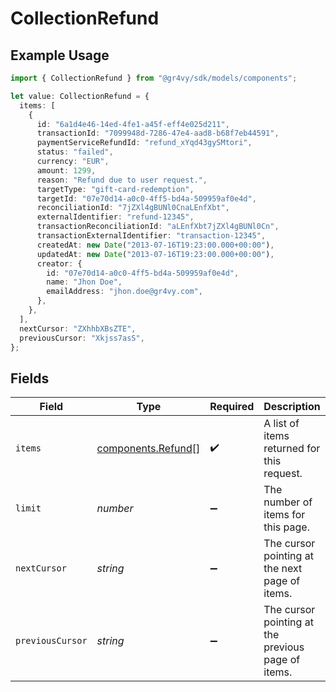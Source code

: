 # CollectionRefund

## Example Usage

```typescript
import { CollectionRefund } from "@gr4vy/sdk/models/components";

let value: CollectionRefund = {
  items: [
    {
      id: "6a1d4e46-14ed-4fe1-a45f-eff4e025d211",
      transactionId: "7099948d-7286-47e4-aad8-b68f7eb44591",
      paymentServiceRefundId: "refund_xYqd43gySMtori",
      status: "failed",
      currency: "EUR",
      amount: 1299,
      reason: "Refund due to user request.",
      targetType: "gift-card-redemption",
      targetId: "07e70d14-a0c0-4ff5-bd4a-509959af0e4d",
      reconciliationId: "7jZXl4gBUNl0CnaLEnfXbt",
      externalIdentifier: "refund-12345",
      transactionReconciliationId: "aLEnfXbt7jZXl4gBUNl0Cn",
      transactionExternalIdentifier: "transaction-12345",
      createdAt: new Date("2013-07-16T19:23:00.000+00:00"),
      updatedAt: new Date("2013-07-16T19:23:00.000+00:00"),
      creator: {
        id: "07e70d14-a0c0-4ff5-bd4a-509959af0e4d",
        name: "Jhon Doe",
        emailAddress: "jhon.doe@gr4vy.com",
      },
    },
  ],
  nextCursor: "ZXhhbXBsZTE",
  previousCursor: "Xkjss7asS",
};
```

## Fields

| Field                                                    | Type                                                     | Required                                                 | Description                                              | Example                                                  |
| -------------------------------------------------------- | -------------------------------------------------------- | -------------------------------------------------------- | -------------------------------------------------------- | -------------------------------------------------------- |
| `items`                                                  | [components.Refund](../../models/components/refund.md)[] | :heavy_check_mark:                                       | A list of items returned for this request.               |                                                          |
| `limit`                                                  | *number*                                                 | :heavy_minus_sign:                                       | The number of items for this page.                       | 20                                                       |
| `nextCursor`                                             | *string*                                                 | :heavy_minus_sign:                                       | The cursor pointing at the next page of items.           | ZXhhbXBsZTE                                              |
| `previousCursor`                                         | *string*                                                 | :heavy_minus_sign:                                       | The cursor pointing at the previous page of items.       | Xkjss7asS                                                |